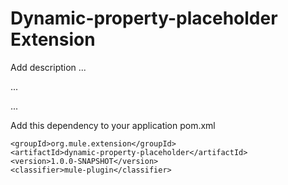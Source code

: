 # Dynamic-property-placeholder Extension

Add description ...


...


...


Add this dependency to your application pom.xml

```
<groupId>org.mule.extension</groupId>
<artifactId>dynamic-property-placeholder</artifactId>
<version>1.0.0-SNAPSHOT</version>
<classifier>mule-plugin</classifier>
```
